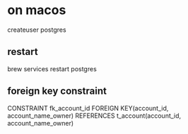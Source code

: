 # on macos
createuser postgres

## restart
brew services restart postgres

## foreign key constraint
CONSTRAINT fk_account_id
   FOREIGN KEY(account_id, account_name_owner)
      REFERENCES t_account(account_id, account_name_owner)
